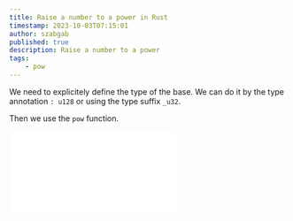 ```yaml
---
title: Raise a number to a power in Rust
timestamp: 2023-10-03T07:15:01
author: szabgab
published: true
description: Raise a number to a power
tags:
    - pow
---
```


We need to explicitely define the type of the base. We can do it by the type annotation `: u128` or using the type suffix `_u32`.

Then we use the `pow` function.

![](examples/raise-to-power/src/main.rs)

